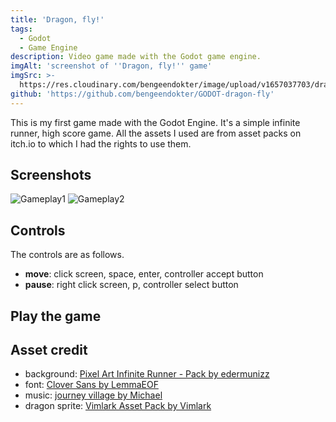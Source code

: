 ```yaml
---
title: 'Dragon, fly!'
tags:
  - Godot
  - Game Engine
description: Video game made with the Godot game engine.
imgAlt: 'screenshot of ''Dragon, fly!'' game'
imgSrc: >-
  https://res.cloudinary.com/bengeendokter/image/upload/v1657037703/dragon-fly_kd2qjh.png
github: 'https://github.com/bengeendokter/GODOT-dragon-fly'
---
```

This is my first game made with the Godot Engine. It's a simple infinite runner, high score game. All the assets I used are from asset packs on itch.io to which I had the rights to use them.

## Screenshots
![Gameplay1](https://github.com/bengeendokter/GODOT-dragon-fly/blob/501cf40c12abb1af57bb2f10182381eb0338c5e1/promo/gif1.gif?raw=true)
![Gameplay2](https://github.com/bengeendokter/GODOT-dragon-fly/blob/main/promo/gif2.gif?raw=true)

## Controls
The controls are as follows.
- **move**: click screen, space, enter, controller accept button
- **pause**: right click screen, p, controller select button

## Play the game
<PWABtn href="https://dragon-fly.netlify.app/"></PWABtn>
<ItchBtn href="https://bengeendokter.itch.io/dragon-fly"></ItchBtn>
<GitHubBtn href="https://github.com/bengeendokter/GODOT-dragon-fly"></GitHubBtn>

## Asset credit
- background: [Pixel Art Infinite Runner - Pack by edermunizz](https://edermunizz.itch.io/infinite-runner)
- font: [Clover Sans by LemmaEOF](https://lemmaeof.itch.io/clover-sans)
- music: [journey village by Michael](https://mikeheartu.itch.io/journey-village)
- dragon sprite: [Vimlark Asset Pack by Vimlark](https://vimlark.itch.io/vimlark-asset-pack)